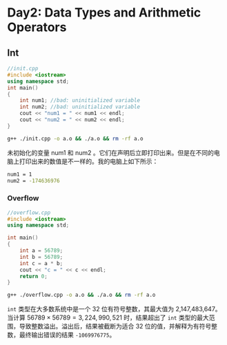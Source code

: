 # Day2: Data Types and Arithmetic Operators

## Int

```cpp
//init.cpp
#include <iostream>
using namespace std;
int main()
{
    int num1; //bad: uninitialized variable
    int num2; //bad: uninitialized variable
    cout << "num1 = " << num1 << endl;
    cout << "num2 = " << num2 << endl;
}
```

```bash
g++ ./init.cpp -o a.o && ./a.o && rm -rf a.o
```
未初始化的变量 num1 和 num2 。它们在声明后立即打印出来。但是在不同的电脑上打印出来的数值是不一样的。我的电脑上如下所示：

```bash
num1 = 1
num2 = -174636976
```

### Overflow

```cpp
//overflow.cpp
#include <iostream>
using namespace std;

int main()
{
    int a = 56789;
    int b = 56789;
    int c = a * b;
    cout << "c = " << c << endl;
    return 0;
}
```

```bash
g++ ./overflow.cpp -o a.o && ./a.o && rm -rf a.o
```

`int` 类型在大多数系统中是一个 32 位有符号整数，其最大值为 2,147,483,647。当计算 $56789 \times 56789 = 3,224,990,521$ 时，结果超出了 `int` 类型的最大范围，导致整数溢出。溢出后，结果被截断为适合 32 位的值，并解释为有符号整数，最终输出错误的结果 `-1069976775`。
